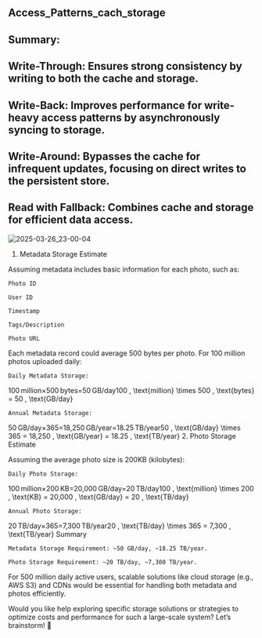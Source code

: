 ## Access_Patterns_cach_storage

## Summary:

##    Write-Through: Ensures strong consistency by writing to both the cache and storage.

##    Write-Back: Improves performance for write-heavy access patterns by asynchronously syncing to storage.

##    Write-Around: Bypasses the cache for infrequent updates, focusing on direct writes to the persistent store.

##    Read with Fallback: Combines cache and storage for efficient data access.

![2025-03-26_23-00-04](https://github.com/user-attachments/assets/91ccc66b-070d-4490-bf9f-a4b36d141308)


1. Metadata Storage Estimate

Assuming metadata includes basic information for each photo, such as:

    Photo ID

    User ID

    Timestamp

    Tags/Description

    Photo URL

Each metadata record could average 500 bytes per photo. For 100 million photos uploaded daily:

    Daily Metadata Storage:

100 million×500 bytes=50 GB/day100 \, \text{million} \times 500 \, \text{bytes} = 50 \, \text{GB/day}

    Annual Metadata Storage:

50 GB/day×365=18,250 GB/year=18.25 TB/year50 \, \text{GB/day} \times 365 = 18,250 \, \text{GB/year} = 18.25 \, \text{TB/year}
2. Photo Storage Estimate

Assuming the average photo size is 200KB (kilobytes):

    Daily Photo Storage:

100 million×200 KB=20,000 GB/day=20 TB/day100 \, \text{million} \times 200 \, \text{KB} = 20,000 \, \text{GB/day} = 20 \, \text{TB/day}

    Annual Photo Storage:

20 TB/day×365=7,300 TB/year20 \, \text{TB/day} \times 365 = 7,300 \, \text{TB/year}
Summary

    Metadata Storage Requirement: ~50 GB/day, ~18.25 TB/year.

    Photo Storage Requirement: ~20 TB/day, ~7,300 TB/year.

For 500 million daily active users, scalable solutions like cloud storage (e.g., AWS S3) and CDNs would be essential for handling both metadata and photos efficiently.

Would you like help exploring specific storage solutions or strategies to optimize costs and performance for such a large-scale system? Let’s brainstorm! 🚀
